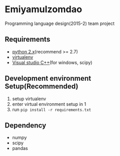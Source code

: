 Emiyamulzomdao
=============

Programming language design(2015-2) team project

Requirements
------------
- [python 2.x](https://www.python.org/downloads/release/python-2710/)(recommend >= 2.7)
- [virtualenv](https://virtualenv.readthedocs.org/en/latest/)
- [Visual studio C++](http://aka.ms/vcpython27)(for windows, scipy)

Development environment Setup(Recommended)
-----------------------------------------
1. setup virtualenv
2. enter virtual environment setup in 1
2. run `pip install -r requirements.txt`

Dependency
----------
- numpy
- scipy
- pandas
